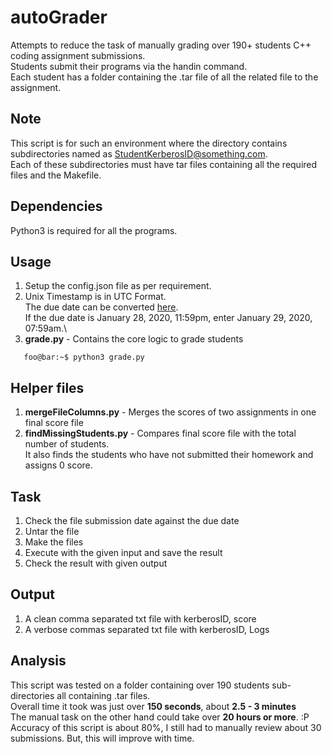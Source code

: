 # autoGrader
Attempts to reduce the task of manually grading over 190+ students C++ coding assignment submissions.\
Students submit their programs via the handin command.\
Each student has a folder containing the .tar file of all the related file to the assignment.

## Note
This script is for such an environment where the directory contains subdirectories named as StudentKerberosID@something.com.\
Each of these subdirectories must have tar files containing all the required files and the Makefile.

## Dependencies
Python3 is required for all the programs.

## Usage
1. Setup the config.json file as per requirement.
2. Unix Timestamp is in UTC Format.\
   The due date can be converted [here](https://www.unixtimestamp.com/index.php).\
   If the due date is January 28, 2020, 11:59pm, enter January 29, 2020, 07:59am.\
3. <strong>grade.py</strong> - Contains the core logic to grade students
```console
   foo@bar:~$ python3 grade.py
```

## Helper files
1. <strong>mergeFileColumns.py</strong> - Merges the scores of two assignments in one final score file
2. <strong>findMissingStudents.py</strong> - Compares final score file with the total number of students.\
   It also finds the students who have not submitted their homework and assigns 0 score.

## Task
1. Check the file submission date against the due date
2. Untar the file
3. Make the files
4. Execute with the given input and save the result
5. Check the result with given output

## Output
1. A clean comma separated txt file with kerberosID, score
2. A verbose commas separated txt file with kerberosID, Logs

## Analysis
This script was tested on a folder containing over 190 students sub-directories all containing .tar files.\
Overall time it took was just over <strong>150 seconds</strong>, about <strong>2.5 - 3 minutes</strong>\
The manual task on the other hand could take over <strong>20 hours or more</strong>. :P
Accuracy of this script is about 80%, I still had to manually review about 30 submissions.
But, this will improve with time.
